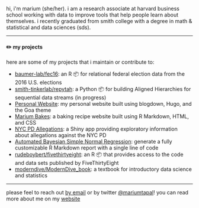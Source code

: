 hi, i'm marium (she/her). i am a research associate at harvard business school working with data to improve tools that help people learn about themselves. i recently graduated from smith college with a degree in math & statistical and data sciences (sds). 

-----------

#### ✏️ my projects

here are some of my projects that i maintain or contribute to:

- [baumer-lab/fec16](https://github.com/baumer-lab/fec16): an R 📦 for relational federal election data from the 2016 U.S. elections
- [smith-tinkerlab/repytah](https://github.com/smith-tinkerlab/repytah): a Python 📦 for building Aligned Hierarchies for sequential data streams (in progress)
- [Personal Website](https://mariumtapal.rbind.io): my personal website built using blogdown, Hugo, and the Goa theme
- [Marium Bakes](https://mariumtapal.github.io/marium-bakes/): a baking recipe website built using R Markdown, HTML, and CSS
- [NYC PD Allegations](https://github.com/mariumtapal/sds235-final-project): a Shiny app providing exploratory information about allegations against the NYC PD
- [Automated Bayesian Simple Normal Regression](https://github.com/mariumtapal/bayes-regression-report): generate a fully customizable R Markdown report with a single line of code
- [rudeboybert/fivethirtyeight](https://github.com/rudeboybert/fivethirtyeight): an R 📦 that provides access to the code and data sets published by FiveThirtyEight
- [moderndive/ModernDive_book](https://github.com/moderndive/ModernDive_book): a textbook for introductory data science and statistics

-----------

please feel to reach out [by email](mailto:mariumtapal@gmail.com) or by twitter [@mariumtapal](https://twitter.com/mariumtapal)! you can read more about me on my [website](https://mariumtapal.rbind.io)

